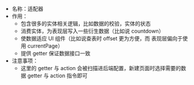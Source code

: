 -   名称：适配器
-   作用：
    -   包含很多的实体相关逻辑，比如数据的校验，实体的状态
    -   消费实体，为表现层写入一些衍生数据（比如说 countdown）
    -   使数据适应 UI 组件（比如说查表时 offset 更为方便，而 表现层偏向于使用 currentPage）
    -   提供 getter 保证数据接口一致
-   注意事项：
    -   这里的 getter 与 action 会被扫描进后端配置，新建页面时选择需要的数据 getter 与 action 指令即可
